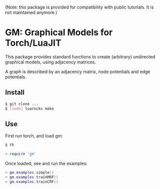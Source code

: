 (Note: this package is provided for compatibility with public tutorials.
 It is not maintained anymore.)

# GM: Graphical Models for Torch/LuaJIT

This package provides standard functions to create (arbitrary) 
undirected graphical models, using adjacency matrices.

A graph is described by an adjacency matrix, node potentials
and edge potentials. 

## Install 

``` sh
$ git clone ...
$ [sudo] luarocks make
```

## Use

First run torch, and load gm:

``` sh
$ th
``` 

``` lua
> require 'gm'
```

Once loaded, see and run the examples:

``` lua
> gm.examples.simple()
> gm.examples.trainMRF()
> gm.examples.trainCRF()
```
